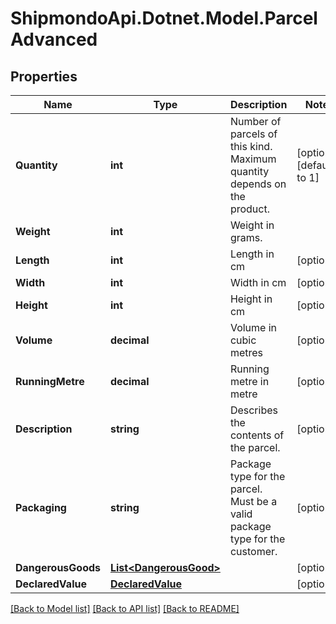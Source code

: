 # ShipmondoApi.Dotnet.Model.ParcelAdvanced

## Properties

Name | Type | Description | Notes
------------ | ------------- | ------------- | -------------
**Quantity** | **int** | Number of parcels of this kind. Maximum quantity depends on the product. | [optional] [default to 1]
**Weight** | **int** | Weight in grams. | 
**Length** | **int** | Length in cm | [optional] 
**Width** | **int** | Width in cm | [optional] 
**Height** | **int** | Height in cm | [optional] 
**Volume** | **decimal** | Volume in cubic metres | [optional] 
**RunningMetre** | **decimal** | Running metre in metre | [optional] 
**Description** | **string** | Describes the contents of the parcel. | [optional] 
**Packaging** | **string** | Package type for the parcel. Must be a valid package type for the customer. | [optional] 
**DangerousGoods** | [**List&lt;DangerousGood&gt;**](DangerousGood.md) |  | [optional] 
**DeclaredValue** | [**DeclaredValue**](DeclaredValue.md) |  | [optional] 

[[Back to Model list]](../README.md#documentation-for-models) [[Back to API list]](../README.md#documentation-for-api-endpoints) [[Back to README]](../README.md)

